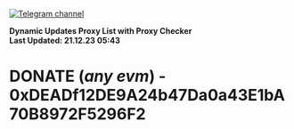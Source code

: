 [![Telegram channel](https://img.shields.io/endpoint?url=https://runkit.io/damiankrawczyk/telegram-badge/branches/master?url=https://t.me/n4z4v0d)](https://t.me/n4z4v0d) 

**Dynamic Updates Proxy List with Proxy Checker**  
**Last Updated: 21.12.23 05:43**

# DONATE (_any evm_) - 0xDEADf12DE9A24b47Da0a43E1bA70B8972F5296F2
